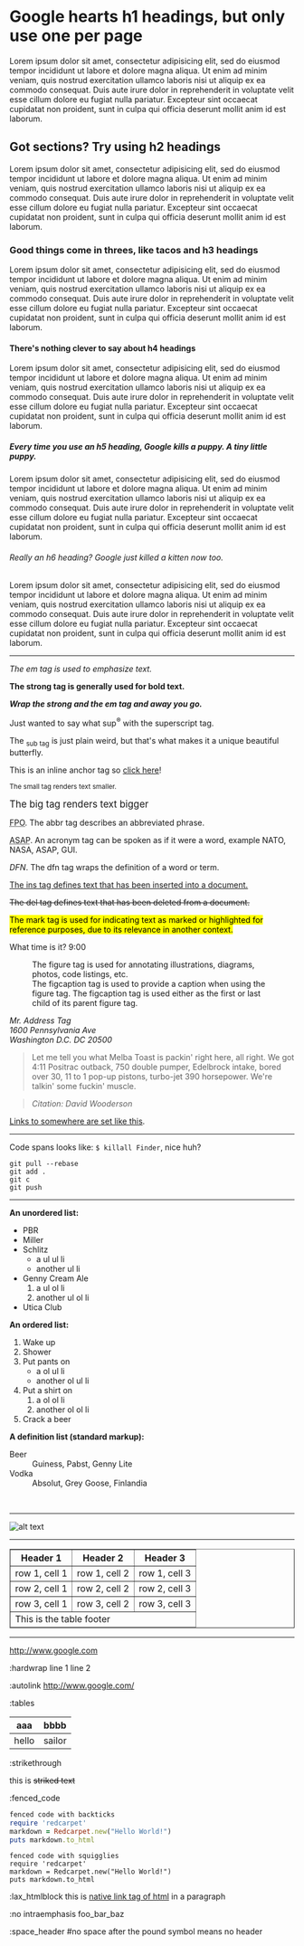 
# Google hearts h1 headings, but only use one per page

Lorem ipsum dolor sit amet, consectetur adipisicing elit, sed do eiusmod tempor incididunt ut labore et dolore magna aliqua. Ut enim ad minim veniam, quis nostrud exercitation ullamco laboris nisi ut aliquip ex ea commodo consequat. Duis aute irure dolor in reprehenderit in voluptate velit esse cillum dolore eu fugiat nulla pariatur. Excepteur sint occaecat cupidatat non proident, sunt in culpa qui officia deserunt mollit anim id est laborum.


## Got sections? Try using h2 headings

Lorem ipsum dolor sit amet, consectetur adipisicing elit, sed do eiusmod tempor incididunt ut labore et dolore magna aliqua. Ut enim ad minim veniam, quis nostrud exercitation ullamco laboris nisi ut aliquip ex ea commodo consequat. Duis aute irure dolor in reprehenderit in voluptate velit esse cillum dolore eu fugiat nulla pariatur. Excepteur sint occaecat cupidatat non proident, sunt in culpa qui officia deserunt mollit anim id est laborum.


### Good things come in threes, like tacos and h3 headings

Lorem ipsum dolor sit amet, consectetur adipisicing elit, sed do eiusmod tempor incididunt ut labore et dolore magna aliqua. Ut enim ad minim veniam, quis nostrud exercitation ullamco laboris nisi ut aliquip ex ea commodo consequat. Duis aute irure dolor in reprehenderit in voluptate velit esse cillum dolore eu fugiat nulla pariatur. Excepteur sint occaecat cupidatat non proident, sunt in culpa qui officia deserunt mollit anim id est laborum.


#### There's nothing clever to say about h4 headings

Lorem ipsum dolor sit amet, consectetur adipisicing elit, sed do eiusmod tempor incididunt ut labore et dolore magna aliqua. Ut enim ad minim veniam, quis nostrud exercitation ullamco laboris nisi ut aliquip ex ea commodo consequat. Duis aute irure dolor in reprehenderit in voluptate velit esse cillum dolore eu fugiat nulla pariatur. Excepteur sint occaecat cupidatat non proident, sunt in culpa qui officia deserunt mollit anim id est laborum.


##### Every time you use an h5 heading, Google kills a puppy. A tiny little puppy.

Lorem ipsum dolor sit amet, consectetur adipisicing elit, sed do eiusmod tempor incididunt ut labore et dolore magna aliqua. Ut enim ad minim veniam, quis nostrud exercitation ullamco laboris nisi ut aliquip ex ea commodo consequat. Duis aute irure dolor in reprehenderit in voluptate velit esse cillum dolore eu fugiat nulla pariatur. Excepteur sint occaecat cupidatat non proident, sunt in culpa qui officia deserunt mollit anim id est laborum.


###### Really an h6 heading? Google just killed a kitten now too.

Lorem ipsum dolor sit amet, consectetur adipisicing elit, sed do eiusmod tempor incididunt ut labore et dolore magna aliqua. Ut enim ad minim veniam, quis nostrud exercitation ullamco laboris nisi ut aliquip ex ea commodo consequat. Duis aute irure dolor in reprehenderit in voluptate velit esse cillum dolore eu fugiat nulla pariatur. Excepteur sint occaecat cupidatat non proident, sunt in culpa qui officia deserunt mollit anim id est laborum.


----

_The em tag is used to emphasize text._

**The strong tag is generally used for bold text.**

**_Wrap the strong and the em tag and away you go._**

Just wanted to say what sup<sup>&reg;</sup> with the superscript tag.

The <sub>sub tag</sub> is just plain weird, but that's what makes it a unique beautiful butterfly.

This is an inline anchor tag so <a href='http://www.google.com/'>click here</a>!

<small>The small tag renders text smaller.</small>

<big>The big tag renders text bigger</big>

<abbr title="For Placement Only">FPO</abbr>. The abbr tag describes an abbreviated phrase.

<acronym title="as soon as possible">ASAP</acronym>. An acronym tag can be spoken as if it were a word, example NATO, NASA, ASAP, GUI.

<dfn title="This is a definition">DFN</dfn>. The dfn tag wraps the definition of a word or term.

<ins>The ins tag defines text that has been inserted into a document.</ins>

<del>The del tag defines text that has been deleted from a document.</del>

<mark>The mark tag is used for indicating text as marked or highlighted for reference purposes, due to its relevance in another context.</mark>

What time is it? <time>9:00</time>

<figure>
The figure tag is used for annotating illustrations, diagrams, photos, code listings, etc.
<figcaption>The figcaption tag is used to provide a caption when using the figure tag. The figcaption tag is used either as the first or last child of its parent figure tag.</figcaption>
</figure>

<address>
Mr. Address Tag<br/>1600 Pennsylvania Ave<br/>Washington D.C. DC 20500
</address>


> Let me tell you what Melba Toast is packin' right here, all right. We got 4:11 Positrac outback, 750 double pumper, Edelbrock intake, bored over 30, 11 to 1 pop-up pistons, turbo-jet 390 horsepower. We're talkin' some fuckin' muscle.

> <cite>Citation: David Wooderson</cite>

[Links to somewhere are set like this](http://www.google.com/).

----

Code spans looks like: `$ killall Finder`, nice huh?

```
git pull --rebase
git add .
git c
git push
```

----

**An unordered list:**

- PBR
- Miller
- Schlitz
  - a ul ul li
  - another ul li
- Genny Cream Ale
  1. a ul ol li
  2. another ul ol li
- Utica Club

**An ordered list:**

1. Wake up
2. Shower
3. Put pants on
    - a ol ul li
    - another ol ul li
4. Put a shirt on
    1. a ol ol li
    2. another ol ol li
5. Crack a beer


**A definition list (standard markup):**

<dl>
  <dt>Beer</dt>
  <dd>Guiness, Pabst, Genny Lite</dd>
  <dt>Vodka</dt>
  <dd>Absolut, Grey Goose, Finlandia</dd>
</dl>

<br/>

----
![alt text](http://placehold.it/350x150 "Title")


----

<table class="box thead-decorate" border="1">
  <thead>
    <tr>
      <th>Header 1</th>
      <th>Header 2</th>
      <th>Header 3</th>
    </tr>
  </thead>
  <tfoot>
    <tr>
      <td colspan="3">This is the table footer</td>
    </tr>
  </tfoot>
  <tr>
    <td>row 1, cell 1</td>
    <td>row 1, cell 2</td>
    <td>row 1, cell 3</td>
  </tr>
  <tr>
    <td>row 2, cell 1</td>
    <td>row 2, cell 2</td>
    <td>row 2, cell 3</td>
  </tr>
  <tr>
    <td>row 3, cell 1</td>
    <td>row 3, cell 2</td>
    <td>row 3, cell 3</td>
  </tr>
</table>


----

http://www.google.com

:hardwrap
line 1
line 2

:autolink
http://www.google.com/

:tables

aaa  | bbbb
-----|------
hello|sailor

:strikethrough

this is ~~striked text~~

:fenced_code

```ruby
fenced code with backticks
require 'redcarpet'
markdown = Redcarpet.new("Hello World!")
puts markdown.to_html
```

~~~
fenced code with squigglies
require 'redcarpet'
markdown = Redcarpet.new("Hello World!")
puts markdown.to_html
~~~

:lax_htmlblock
this is <a href="#">native link tag of html</a> in a paragraph

:no intraemphasis
foo_bar_baz

:space_header
#no space after the pound symbol means no header

